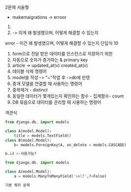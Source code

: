 2문제 서술형
- makemaigrations -> erroor
1)
2) -> 이게 왜 발생했으며, 어떻게 해결할 수 있는지

error - 이건 왜 발생했으며, 어떻게 해결할 수 있는지 단답식 10

1. form으로 전달 받은 데이터를 인스턴스로 저장하기 위한
2. 자동으로 숫자가 증가하는 & primary key
3. article -> updated_at(v) created_at(v)
4. 테이블 삭제 명령어
5. model을 작성 -> "~"작업 후  ->db에 반영
6. 중개 모델을 연결할 때 사용하는 명령어
7. 중복제거 - distinct
8. 동일한 데이터가 몇개있는지 확인하는 함수 - 집계함수- count
9. DB 묶음으로 데이터를 관리할 때 사용하는 명령어

객관식 
```python
from django.db. import models

class A(model.Model):
    title = models.TextField()
class B(model.Model):
    b= models.ForeignKey(A, on_delete = models.CASCADE)

b.id <-사용가능?
```

```python
from django.db. import models

class A(model.Model):
    a = models.ManyToManyField('self',?=False)

기본 쿼리 문제
```
